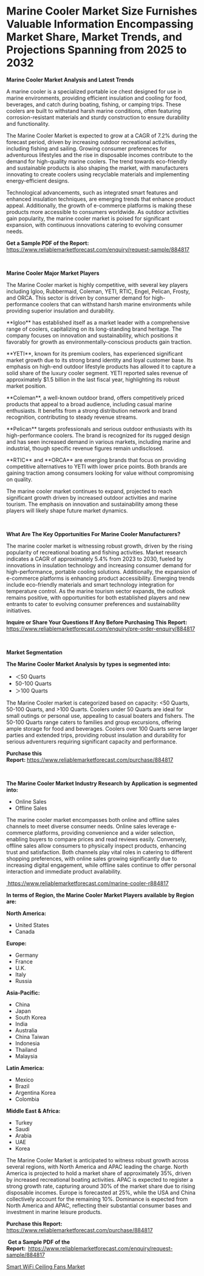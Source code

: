 <p><h1>Marine Cooler Market Size Furnishes Valuable Information Encompassing Market Share, Market Trends, and Projections Spanning from 2025 to 2032</h1></p><p><strong>Marine Cooler Market Analysis and Latest Trends</strong></p>
<p><p>A marine cooler is a specialized portable ice chest designed for use in marine environments, providing efficient insulation and cooling for food, beverages, and catch during boating, fishing, or camping trips. These coolers are built to withstand harsh marine conditions, often featuring corrosion-resistant materials and sturdy construction to ensure durability and functionality.</p><p>The Marine Cooler Market is expected to grow at a CAGR of 7.2% during the forecast period, driven by increasing outdoor recreational activities, including fishing and sailing. Growing consumer preferences for adventurous lifestyles and the rise in disposable incomes contribute to the demand for high-quality marine coolers. The trend towards eco-friendly and sustainable products is also shaping the market, with manufacturers innovating to create coolers using recyclable materials and implementing energy-efficient designs.</p><p>Technological advancements, such as integrated smart features and enhanced insulation techniques, are emerging trends that enhance product appeal. Additionally, the growth of e-commerce platforms is making these products more accessible to consumers worldwide. As outdoor activities gain popularity, the marine cooler market is poised for significant expansion, with continuous innovations catering to evolving consumer needs.</p></p>
<p><strong>Get a Sample PDF of the Report:&nbsp;</strong> <a href="https://www.reliablemarketforecast.com/enquiry/request-sample/884817?utm_campaign=2193&utm_medium=2&utm_source=Github&utm_content=ia&utm_term=16022025&utm_id=marine-cooler">https://www.reliablemarketforecast.com/enquiry/request-sample/884817</a></p>
<p>&nbsp;</p>
<p><strong>Marine Cooler Major Market Players</strong></p>
<p><p>The Marine Cooler market is highly competitive, with several key players including Igloo, Rubbermaid, Coleman, YETI, RTIC, Engel, Pelican, Frosty, and ORCA. This sector is driven by consumer demand for high-performance coolers that can withstand harsh marine environments while providing superior insulation and durability.</p><p>**Igloo** has established itself as a market leader with a comprehensive range of coolers, capitalizing on its long-standing brand heritage. The company focuses on innovation and sustainability, which positions it favorably for growth as environmentally-conscious products gain traction.</p><p>**YETI**, known for its premium coolers, has experienced significant market growth due to its strong brand identity and loyal customer base. Its emphasis on high-end outdoor lifestyle products has allowed it to capture a solid share of the luxury cooler segment. YETI reported sales revenue of approximately $1.5 billion in the last fiscal year, highlighting its robust market position.</p><p>**Coleman**, a well-known outdoor brand, offers competitively priced products that appeal to a broad audience, including casual marine enthusiasts. It benefits from a strong distribution network and brand recognition, contributing to steady revenue streams.</p><p>**Pelican** targets professionals and serious outdoor enthusiasts with its high-performance coolers. The brand is recognized for its rugged design and has seen increased demand in various markets, including marine and industrial, though specific revenue figures remain undisclosed.</p><p>**RTIC** and **ORCA** are emerging brands that focus on providing competitive alternatives to YETI with lower price points. Both brands are gaining traction among consumers looking for value without compromising on quality.</p><p>The marine cooler market continues to expand, projected to reach significant growth driven by increased outdoor activities and marine tourism. The emphasis on innovation and sustainability among these players will likely shape future market dynamics.</p></p>
<p>&nbsp;</p>
<p><strong>What Are The Key Opportunities For Marine Cooler Manufacturers?</strong></p>
<p><p>The marine cooler market is witnessing robust growth, driven by the rising popularity of recreational boating and fishing activities. Market research indicates a CAGR of approximately 5.4% from 2023 to 2030, fueled by innovations in insulation technology and increasing consumer demand for high-performance, portable cooling solutions. Additionally, the expansion of e-commerce platforms is enhancing product accessibility. Emerging trends include eco-friendly materials and smart technology integration for temperature control. As the marine tourism sector expands, the outlook remains positive, with opportunities for both established players and new entrants to cater to evolving consumer preferences and sustainability initiatives.</p></p>
<p><strong>Inquire or Share Your Questions If Any Before Purchasing This Report:</strong> <a href="https://www.reliablemarketforecast.com/enquiry/pre-order-enquiry/884817?utm_campaign=2193&utm_medium=2&utm_source=Github&utm_content=ia&utm_term=16022025&utm_id=marine-cooler">https://www.reliablemarketforecast.com/enquiry/pre-order-enquiry/884817</a></p>
<p>&nbsp;</p>
<p><strong>Market Segmentation</strong></p>
<p><strong>The Marine Cooler Market Analysis by types is segmented into:</strong></p>
<p><ul><li>＜50 Quarts</li><li>50-100 Quarts</li><li>＞100 Quarts</li></ul></p>
<p><p>The Marine Cooler market is categorized based on capacity: <50 Quarts, 50-100 Quarts, and >100 Quarts. Coolers under 50 Quarts are ideal for small outings or personal use, appealing to casual boaters and fishers. The 50-100 Quarts range caters to families and group excursions, offering ample storage for food and beverages. Coolers over 100 Quarts serve larger parties and extended trips, providing robust insulation and durability for serious adventurers requiring significant capacity and performance.</p></p>
<p><strong>Purchase this Report:&nbsp;</strong><a href="https://www.reliablemarketforecast.com/purchase/884817?utm_campaign=2193&utm_medium=2&utm_source=Github&utm_content=ia&utm_term=16022025&utm_id=marine-cooler">https://www.reliablemarketforecast.com/purchase/884817</a></p>
<p>&nbsp;</p>
<p><strong>The Marine Cooler Market Industry Research by Application is segmented into:</strong></p>
<p><ul><li>Online Sales</li><li>Offline Sales</li></ul></p>
<p><p>The marine cooler market encompasses both online and offline sales channels to meet diverse consumer needs. Online sales leverage e-commerce platforms, providing convenience and a wider selection, enabling buyers to compare prices and read reviews easily. Conversely, offline sales allow consumers to physically inspect products, enhancing trust and satisfaction. Both channels play vital roles in catering to different shopping preferences, with online sales growing significantly due to increasing digital engagement, while offline sales continue to offer personal interaction and immediate product availability.</p></p>
<p><a href="https://www.reliablemarketforecast.com/marine-cooler-r884817?utm_campaign=2193&utm_medium=2&utm_source=Github&utm_content=ia&utm_term=16022025&utm_id=marine-cooler">&nbsp;https://www.reliablemarketforecast.com/marine-cooler-r884817</a></p>
<p><strong>In terms of Region, the Marine Cooler Market Players available by Region are:</strong></p>
<p>
    <p> <strong> North America: </strong>
        <ul>
            <li>United States</li>
            <li>Canada</li>
        </ul>
        </p> 
    <p> <strong> Europe: </strong>
        <ul>
            <li>Germany</li>
            <li>France</li>
            <li>U.K.</li>
            <li>Italy</li>
            <li>Russia</li>
        </ul>
        </p> 
    <p> <strong> Asia-Pacific: </strong>
        <ul>
            <li>China</li>
            <li>Japan</li>
            <li>South Korea</li>
            <li>India</li>
            <li>Australia</li>
            <li>China Taiwan</li>
            <li>Indonesia</li>
            <li>Thailand</li>
            <li>Malaysia</li>
        </ul>
        </p> 
    <p> <strong> Latin America: </strong>
        <ul>
            <li>Mexico</li>
            <li>Brazil</li>
            <li>Argentina Korea</li>
            <li>Colombia</li>
        </ul>
        </p> 
    <p> <strong> Middle East & Africa: </strong>
        <ul>
            <li>Turkey</li>
            <li>Saudi</li>
            <li>Arabia</li>
            <li>UAE</li>
            <li>Korea</li>
        </ul>
    </p>
    </p>
<p><p>The Marine Cooler Market is anticipated to witness robust growth across several regions, with North America and APAC leading the charge. North America is projected to hold a market share of approximately 35%, driven by increased recreational boating activities. APAC is expected to register a strong growth rate, capturing around 30% of the market share due to rising disposable incomes. Europe is forecasted at 25%, while the USA and China collectively account for the remaining 10%. Dominance is expected from North America and APAC, reflecting their substantial consumer bases and investment in marine leisure products.</p></p>
<p><strong>Purchase this Report: </strong><a href="https://www.reliablemarketforecast.com/purchase/884817?utm_campaign=2193&utm_medium=2&utm_source=Github&utm_content=ia&utm_term=16022025&utm_id=marine-cooler">https://www.reliablemarketforecast.com/purchase/884817</a></p>
<p>&nbsp;<strong>Get a Sample PDF of the Report:&nbsp;&nbsp;</strong><a href="https://www.reliablemarketforecast.com/enquiry/request-sample/884817?utm_campaign=2193&utm_medium=2&utm_source=Github&utm_content=ia&utm_term=16022025&utm_id=marine-cooler">https://www.reliablemarketforecast.com/enquiry/request-sample/884817</a></p>
<p><strong></strong></p>
<p><p><a href="https://github.com/millionkaryn68/Market-Research-Report-List-1/blob/main/smart-wifi-ceiling-fans-market.md?utm_campaign=2193&utm_medium=2&utm_source=Github&utm_content=ia&utm_term=16022025&utm_id=marine-cooler">Smart WiFi Ceiling Fans Market</a></p></p>